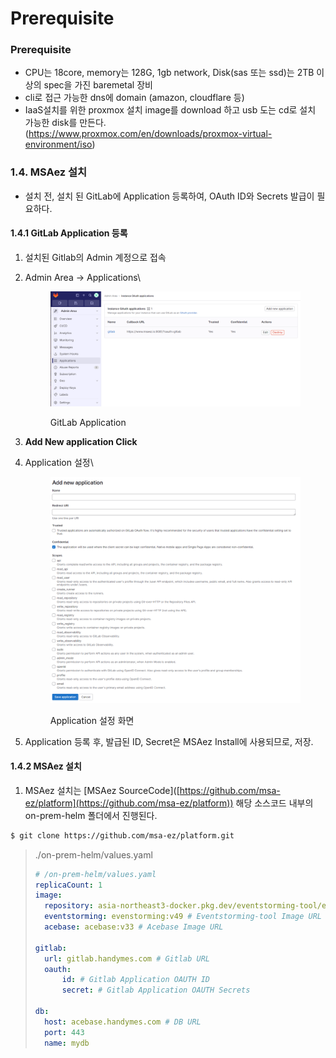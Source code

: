# Prerequisite

### Prerequisite

* CPU는 18core, memory는 128G, 1gb network, Disk(sas 또는 ssd)는 2TB 이상의 spec을 가진 baremetal 장비
* cli로 접근 가능한 dns에 domain (amazon, cloudflare 등)
* IaaS설치를 위한 proxmox 설치 image를 download 하고 usb 도는 cd로 설치 가능한 disk를 만든다. (https://www.proxmox.com/en/downloads/proxmox-virtual-environment/iso)

###

### 1.4. MSAez 설치

* 설치 전, 설치 된 GitLab에 Application 등록하여, OAuth ID와 Secrets 발급이 필요하다.

#### 1.4.1 GitLab Application 등록

1. 설치된 Gitlab의 Admin 계정으로 접속
2.  Admin Area -> Applications\


    <figure><img src="../.gitbook/assets/Pasted image 20231110122240 (1).png" alt=""><figcaption><p>GitLab Application</p></figcaption></figure>


3. **Add New application Click**
4.  Application 설정\


    <figure><img src="../.gitbook/assets/Pasted image 20231110122407.png" alt=""><figcaption><p>Application 설정 화면</p></figcaption></figure>


5. Application 등록 후, 발급된 ID, Secret은 MSAez Install에 사용되므로, 저장.

#### 1.4.2 MSAez 설치

1. MSAez 설치는 \[MSAez SourceCode]\([https://github.com/msa-ez/platform](https://github.com/msa-ez/platform)) 해당 소스코드 내부의 on-prem-helm 폴더에서 진행된다.

```bash
$ git clone https://github.com/msa-ez/platform.git

```

> ./on-prem-helm/values.yaml
>
> ```yaml
> # /on-prem-helm/values.yaml
> replicaCount: 1
> image:
>   repository: asia-northeast3-docker.pkg.dev/eventstorming-tool/eventstorming # Image Registry URL
>   eventstorming: evenstorming:v49 # Eventstorming-tool Image URL
>   acebase: acebase:v33 # Acebase Image URL
>
> gitlab: 
> 	url: gitlab.handymes.com # Gitlab URL
> 	oauth: 
> 		id: # Gitlab Application OAUTH ID
> 		secret: # Gitlab Application OAUTH Secrets
>
> db:
>   host: acebase.handymes.com # DB URL
>   port: 443
>   name: mydb
> ```
